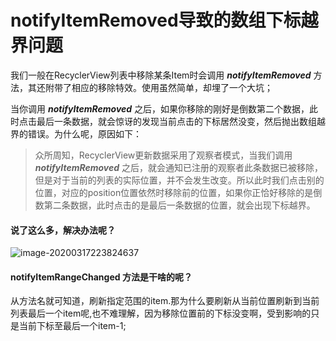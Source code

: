 # notifyItemRemoved导致的数组下标越界问题

我们一般在RecyclerView列表中移除某条Item时会调用 ***notifyItemRemoved*** 方法，其还附带了相应的移除特效。使用虽然简单，却埋了一个大坑；

当你调用 ***notifyItemRemoved*** 之后，如果你移除的刚好是倒数第二个数据，此时点击最后一条数据，就会惊讶的发现当前点击的下标居然没变，然后抛出数组越界的错误。为什么呢，原因如下：

> 众所周知，RecyclerView更新数据采用了观察者模式，当我们调用 ***notifyItemRemoved*** 之后，就会通知已注册的观察者此条数据已被移除，但是对于当前的列表的实际位置，并不会发生改变。所以此时我们点击别的位置，对应的position位置依然时移除前的位置，如果你正恰好移除的是倒数第二条数据，此时点击的是最后一条数据的位置，就会出现下标越界。

#### 说了这么多，解决办法呢？

![image-20200317223824637](https://tva1.sinaimg.cn/large/00831rSTly1gcxaxtjowpj30w80feack.jpg)



#### notifyItemRangeChanged 方法是干啥的呢？

从方法名就可知道，刷新指定范围的item.那为什么要刷新从当前位置刷新到当前列表最后一个item呢,也不难理解，因为移除位置前的下标没变啊，受到影响的只是当前下标至最后一个item-1;



